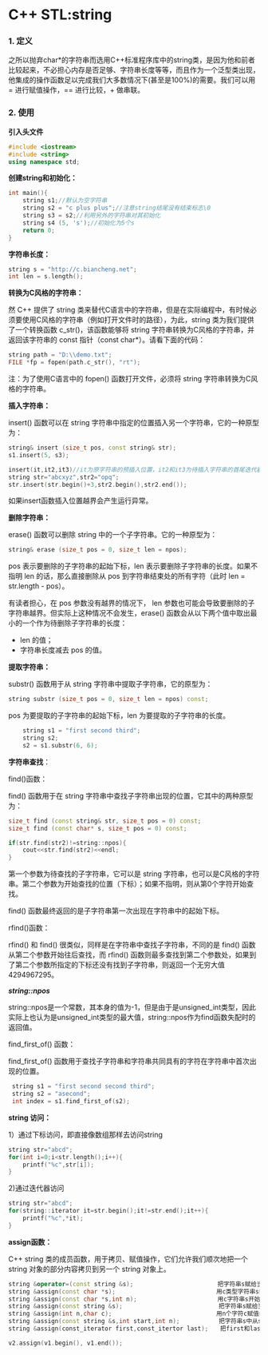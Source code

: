 # C++ STL:string

### 1. 定义

之所以抛弃char*的字符串而选用C++标准程序库中的string类，是因为他和前者比较起来，不必担心内存是否足够、字符串长度等等，而且作为一个泛型类出现，他集成的操作函数足以完成我们大多数情况下(甚至是100%)的需要。我们可以用 = 进行赋值操作，== 进行比较，+ 做串联。



### 2. 使用

**引入头文件**

```c++
#include <iostream>
#include <string>
using namespace std;
```

**创建string和初始化：**

```c++
int main(){
    string s1;//默认为空字符串
    string s2 = "c plus plus";//注意string结尾没有结束标志\0
    string s3 = s2;//利用另外的字符串对其初始化
    string s4 (5, 's');//初始化为5个s
    return 0;
}
```

**字符串长度：**

```c++
string s = "http://c.biancheng.net";
int len = s.length();
```

**转换为C风格的字符串：**

然 C++ 提供了 string 类来替代C语言中的字符串，但是在实际编程中，有时候必须要使用C风格的字符串（例如打开文件时的路径），为此，string 类为我们提供了一个转换函数 c_str()，该函数能够将 string 字符串转换为C风格的字符串，并返回该字符串的 const 指针（const char*）。请看下面的代码：

```c++
string path = "D:\\demo.txt";
FILE *fp = fopen(path.c_str(), "rt");
```

注：为了使用C语言中的 fopen() 函数打开文件，必须将 string 字符串转换为C风格的字符串。

**插入字符串：**

insert() 函数可以在 string 字符串中指定的位置插入另一个字符串，它的一种原型为：

```c++
string& insert (size_t pos, const string& str);
s1.insert(5, s3);

insert(it,it2,it3)//it为原字符串的预插入位置，it2和it3为待插入字符串的首尾迭代器，用来表示串[it2,it3)将被插入在it的位置上
string str="abcxyz",str2="opq";
str.insert(str.begin()+3,str2.begin(),str2.end());
```

如果insert函数插入位置越界会产生运行异常。

**删除字符串：**

erase() 函数可以删除 string 中的一个子字符串。它的一种原型为：

```c++
string& erase (size_t pos = 0, size_t len = npos);
```

pos 表示要删除的子字符串的起始下标，len 表示要删除子字符串的长度。如果不指明 len 的话，那么直接删除从 pos 到字符串结束处的所有字符（此时 len = str.length - pos）。

有读者担心，在 pos 参数没有越界的情况下， len 参数也可能会导致要删除的子字符串越界。但实际上这种情况不会发生，erase() 函数会从以下两个值中取出最小的一个作为待删除子字符串的长度：

- len 的值；
- 字符串长度减去 pos 的值。

**提取字符串：**

substr() 函数用于从 string 字符串中提取子字符串，它的原型为：

```c++
string substr (size_t pos = 0, size_t len = npos) const;
```

pos 为要提取的子字符串的起始下标，len 为要提取的子字符串的长度。

```c++
    string s1 = "first second third";
    string s2;
    s2 = s1.substr(6, 6);
```

**字符串查找**：

find()函数：

find() 函数用于在 string 字符串中查找子字符串出现的位置，它其中的两种原型为：

```c++
size_t find (const string& str, size_t pos = 0) const;
size_t find (const char* s, size_t pos = 0) const;

if(str.find(str2)!=string::npos){
    cout<<str.find(str2)<<endl;
}
```

第一个参数为待查找的子字符串，它可以是 string 字符串，也可以是C风格的字符串。第二个参数为开始查找的位置（下标）；如果不指明，则从第0个字符开始查找。

find() 函数最终返回的是子字符串第一次出现在字符串中的起始下标。

rfind()函数：

rfind() 和 find() 很类似，同样是在字符串中查找子字符串，不同的是 find() 函数从第二个参数开始往后查找，而 rfind() 函数则最多查找到第二个参数处，如果到了第二个参数所指定的下标还没有找到子字符串，则返回一个无穷大值4294967295。

***string::npos***

string::npos是一个常数，其本身的值为-1，但是由于是unsigned_int类型，因此实际上也认为是unsigned_int类型的最大值，string::npos作为find函数失配时的返回值。

find_first_of() 函数：

find_first_of() 函数用于查找子字符串和字符串共同具有的字符在字符串中首次出现的位置。

```c++
 string s1 = "first second second third";
 string s2 = "asecond";
 int index = s1.find_first_of(s2);
```

**string 访问：**

1）通过下标访问，即直接像数组那样去访问string

```c++
string str="abcd";
for(int i=0;i<str.length();i++){
	printf("%c",str[i]);
}
```

2)通过迭代器访问

```c++
string str="abcd";
for(string::iterator it=str.begin();it!=str.end();it++){
	printf("%c",*it);
}
```

**assign函数：**

C++ string 类的成员函数，用于拷贝、赋值操作，它们允许我们顺次地把一个 string 对象的部分内容拷贝到另一个 string 对象上。

```c++
string &operator=(const string &s);　　  　　　　　　　　　　　把字符串s赋给当前字符串
string &assign(const char *s);　　　　　　　　　　　　　　　　　用c类型字符串s赋值
string &assign(const char *s,int n);　　　　　　　　　　　　　 用c字符串s开始的n个字符赋值
string &assign(const string &s);　　　　　　　　　　　　　　　  把字符串s赋给当前字符串
string &assign(int n,char c);　　　　　　　　　　　　　　　　　 用n个字符c赋值给当前字符串
string &assign(const string &s,int start,int n);　　　　　　 把字符串s中从start开始的n个字符赋给当前字符串
string &assign(const_iterator first,const_itertor last);　　把first和last迭代器之间的部分赋给字符串

v2.assign(v1.begin(), v1.end());
```

